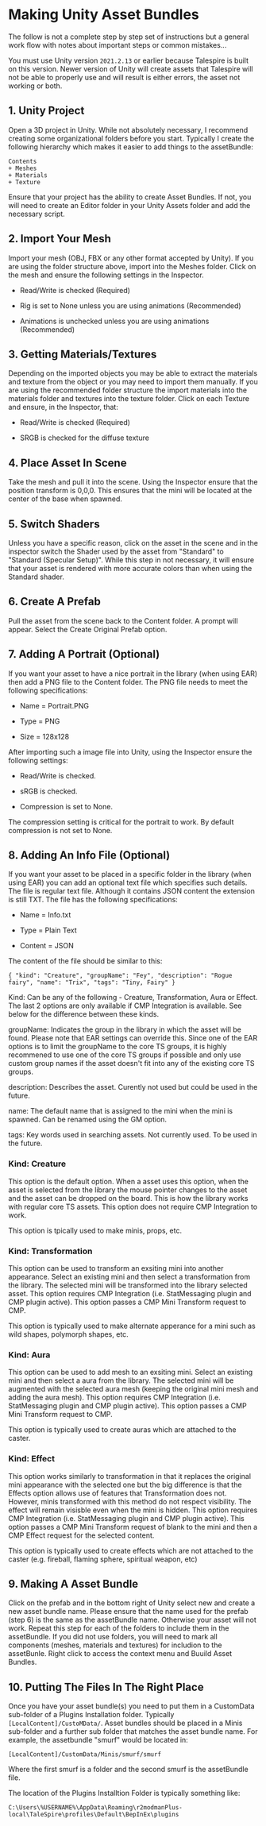 # Making Unity Asset Bundles

The follow is not a complete step by step set of instructions but a general work flow with notes about important steps or common mistakes...

You must use Unity version ``2021.2.13`` or earlier because Talespire is built on this version. Newer version of Unity will create assets that Talespire will not be able to properly use and will result is either errors, the asset not working or both.

## 1. Unity Project

Open a 3D project in Unity. While not absolutely necessary, I recommend creating some organizational folders before you start. Typically I
create the following hierarchy which makes it easier to add things to the assetBundle:

```
Contents
+ Meshes
+ Materials
+ Texture
```

Ensure that your project has the ability to create Asset Bundles. If not, you will need to create an Editor folder in your Unity Assets folder
and add the necessary script. 

## 2. Import Your Mesh

Import your mesh (OBJ, FBX or any other format accepted by Unity). If you are using the folder structure above, import into the Meshes folder.
Click on the mesh and ensure the following settings in the Inspector.

- Read/Write is checked (Required)

- Rig is set to None unless you are using animations (Recommended)

- Animations is unchecked unless you are using animations (Recommended)

## 3. Getting Materials/Textures

Depending on the imported objects you may be able to extract the materials and texture from the object or you may need to import them manually.
If you are using the recommended folder structure the import materials into the materials folder and textures into the texture folder.
Click on each Texture and ensure, in the Inspector, that:

- Read/Write is checked (Required)

- SRGB is checked for the diffuse texture

## 4. Place Asset In Scene

Take the mesh and pull it into the scene. Using the Inspector ensure that the position transform is 0,0,0. This ensures that the mini will be
located at the center of the base when spawned.

## 5. Switch Shaders

Unless you have a specific reason, click on the asset in the scene and in the inspector switch the Shader used by the asset from "Standard" to
"Standard (Specular Setup)". While this step in not necessary, it will ensure that your asset is rendered with more accurate colors than when
using the Standard shader.

## 6. Create A Prefab

Pull the asset from the scene back to the Content folder. A prompt will appear. Select the Create Original Prefab option.

## 7. Adding A Portrait (Optional)

If you want your asset to have a nice portrait in the library (when using EAR) then add a PNG file to the Content folder. The PNG file needs to
meet the following specifications:

- Name = Portrait.PNG

- Type = PNG

- Size = 128x128

After importing such a image file into Unity, using the Inspector ensure the following settings:

- Read/Write is checked.

- sRGB is checked.

- Compression is set to None.

The compression setting is critical for the portrait to work. By default compression is not set to None.

## 8. Adding An Info File (Optional)

If you want your asset to be placed in a specific folder in the library (when using EAR) you can add an optional text file which specifies such
details. The file is regular text file. Although it contains JSON content the extension is still TXT. The file has the following specifications:

- Name = Info.txt

- Type = Plain Text

- Content = JSON

The content of the file should be similar to this:

```{ "kind": "Creature", "groupName": "Fey", "description": "Rogue fairy", "name": "Trix", "tags": "Tiny, Fairy" }```

Kind: Can be any of the following - Creature, Transformation, Aura or Effect. The last 2 options are only available if CMP Integration is available.
See below for the difference between these kinds.

groupName: Indicates the group in the library in which the asset will be found. Please note that EAR settings can override this. Since one of the
EAR options is to limit the groupName to the core TS groups, it is highly recommened to use one of the core TS groups if possible and only use
custom group names if the asset doesn't fit into any of the existing core TS groups.

description: Describes the asset. Curently not used but could be used in the future.

name: The default name that is assigned to the mini when the mini is spawned. Can be renamed using the GM option.

tags: Key words used in searching assets. Not currently used. To be used in the future.

### Kind: Creature

This option is the default option. When a asset uses this option, when the asset is selected from the library the mouse pointer changes to the
asset and the asset can be dropped on the board. This is how the library works with regular core TS assets. This option does not require CMP
Integration to work.

This option is tpically used to make minis, props, etc.

### Kind: Transformation

This option can be used to transform an exsiting mini into another appearance. Select an existing mini and then select a transformation from
the library. The selected mini will be transformed into the library selected asset. This option requires CMP Integration (i.e. StatMessaging
plugin and CMP plugin active). This option passes a CMP Mini Transform request to CMP.

This option is typically used to make alternate apperance for a mini such as wild shapes, polymorph shapes, etc.

### Kind: Aura

This option can be used to add mesh to an exsiting mini. Select an existing mini and then select a aura from the library. The selected mini
will be augmented with the selected aura mesh (keeping the original mini mesh and adding the aura mesh). This option requires CMP Integration
(i.e. StatMessaging plugin and CMP plugin active). This option passes a CMP Mini Transform request to CMP.

This option is typically used to create auras which are attached to the caster.

### Kind: Effect

This option works similarly to transformation in that it replaces the original mini appearance with the selected one but the big difference is
that the Effects option allows use of features that Transformation does not. However, minis transformed with this method do not respect visibility.
The effect will remain visisble even when the mini is hidden. This option requires CMP Integration (i.e. StatMessaging plugin and CMP plugin active).
This option passes a CMP Mini Transform request of blank to the mini and then a CMP Effect request for the selected content.

This option is typically used to create effects which are not attached to the caster (e.g. fireball, flaming sphere, spiritual weapon, etc)


## 9. Making A Asset Bundle

Click on the prefab and in the bottom right of Unity select new and create a new asset bundle name. Please ensure that the name used for the
prefab (step 6) is the same as the assetBundle name. Otherwise your asset will not work. Repeat this step for each of the folders to include
them in the assetBundle. If you did not use folders, you will need to mark all components (meshes, materials and textures) for includion to
the assetBunle. Right click to access the context menu and Buuild Asset Bundles.

## 10. Putting The Files In The Right Place

Once you have your asset bundle(s) you need to put them in a CustomData sub-folder of a Plugins Installation folder. Typically ``[LocalContent]/CustoMData/``. Asset bundles should be placed in a Minis sub-folder and a further sub folder that matches the asset bundle name. For example, the assetbundle "smurf" would be located in:

```[LocalContent]/CustomData/Minis/smurf/smurf```

Where the first smurf is a folder and the second smurf is the assetBundle file.

The location of the Plugins Installtion Folder is typically something like:

``C:\Users\%USERNAME%\AppData\Roaming\r2modmanPlus-local\TaleSpire\profiles\Default\BepInEx\plugins``
